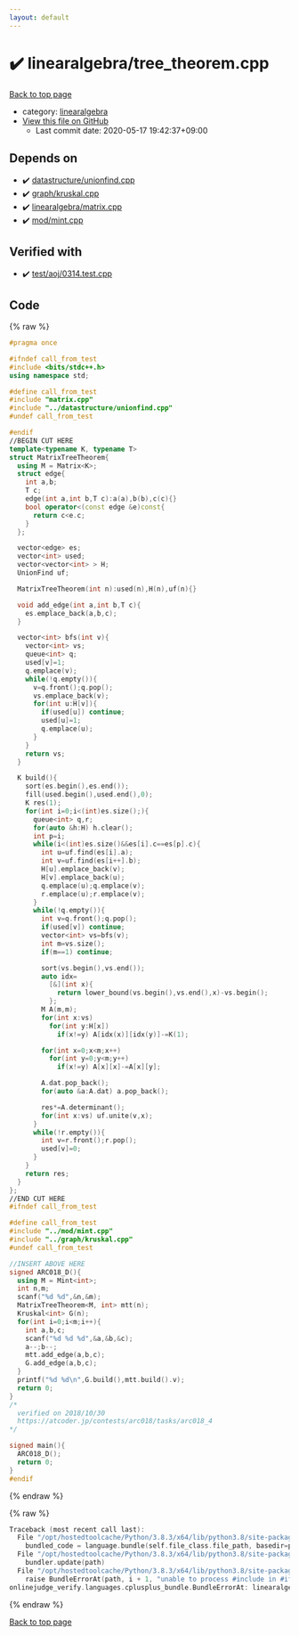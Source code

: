 ```yaml
---
layout: default
---
```


<!-- mathjax config similar to math.stackexchange -->
<script type="text/javascript" async
  src="https://cdnjs.cloudflare.com/ajax/libs/mathjax/2.7.5/MathJax.js?config=TeX-MML-AM_CHTML">
</script>
<script type="text/x-mathjax-config">
  MathJax.Hub.Config({
    TeX: { equationNumbers: { autoNumber: "AMS" }},
    tex2jax: {
      inlineMath: [ ['$','$'] ],
      processEscapes: true
    },
    "HTML-CSS": { matchFontHeight: false },
    displayAlign: "left",
    displayIndent: "2em"
  });
</script>

<script type="text/javascript" src="https://cdnjs.cloudflare.com/ajax/libs/jquery/3.4.1/jquery.min.js"></script>
<script src="https://cdn.jsdelivr.net/npm/jquery-balloon-js@1.1.2/jquery.balloon.min.js" integrity="sha256-ZEYs9VrgAeNuPvs15E39OsyOJaIkXEEt10fzxJ20+2I=" crossorigin="anonymous"></script>
<script type="text/javascript" src="../../assets/js/copy-button.js"></script>
<link rel="stylesheet" href="../../assets/css/copy-button.css" />


# :heavy_check_mark: linearalgebra/tree_theorem.cpp

<a href="../../index.html">Back to top page</a>

* category: <a href="../../index.html#1bbf1d9f5340fa94bf2c5fb5ce73a5f5">linearalgebra</a>
* <a href="{{ site.github.repository_url }}/blob/master/linearalgebra/tree_theorem.cpp">View this file on GitHub</a>
    - Last commit date: 2020-05-17 19:42:37+09:00




## Depends on

* :heavy_check_mark: <a href="../datastructure/unionfind.cpp.html">datastructure/unionfind.cpp</a>
* :heavy_check_mark: <a href="../graph/kruskal.cpp.html">graph/kruskal.cpp</a>
* :heavy_check_mark: <a href="matrix.cpp.html">linearalgebra/matrix.cpp</a>
* :heavy_check_mark: <a href="../mod/mint.cpp.html">mod/mint.cpp</a>


## Verified with

* :heavy_check_mark: <a href="../../verify/test/aoj/0314.test.cpp.html">test/aoj/0314.test.cpp</a>


## Code

<a id="unbundled"></a>
{% raw %}
```cpp
#pragma once

#ifndef call_from_test
#include <bits/stdc++.h>
using namespace std;

#define call_from_test
#include "matrix.cpp"
#include "../datastructure/unionfind.cpp"
#undef call_from_test

#endif
//BEGIN CUT HERE
template<typename K, typename T>
struct MatrixTreeTheorem{
  using M = Matrix<K>;
  struct edge{
    int a,b;
    T c;
    edge(int a,int b,T c):a(a),b(b),c(c){}
    bool operator<(const edge &e)const{
      return c<e.c;
    }
  };

  vector<edge> es;
  vector<int> used;
  vector<vector<int> > H;
  UnionFind uf;

  MatrixTreeTheorem(int n):used(n),H(n),uf(n){}

  void add_edge(int a,int b,T c){
    es.emplace_back(a,b,c);
  }

  vector<int> bfs(int v){
    vector<int> vs;
    queue<int> q;
    used[v]=1;
    q.emplace(v);
    while(!q.empty()){
      v=q.front();q.pop();
      vs.emplace_back(v);
      for(int u:H[v]){
        if(used[u]) continue;
        used[u]=1;
        q.emplace(u);
      }
    }
    return vs;
  }

  K build(){
    sort(es.begin(),es.end());
    fill(used.begin(),used.end(),0);
    K res(1);
    for(int i=0;i<(int)es.size();){
      queue<int> q,r;
      for(auto &h:H) h.clear();
      int p=i;
      while(i<(int)es.size()&&es[i].c==es[p].c){
        int u=uf.find(es[i].a);
        int v=uf.find(es[i++].b);
        H[u].emplace_back(v);
        H[v].emplace_back(u);
        q.emplace(u);q.emplace(v);
        r.emplace(u);r.emplace(v);
      }
      while(!q.empty()){
        int v=q.front();q.pop();
        if(used[v]) continue;
        vector<int> vs=bfs(v);
        int m=vs.size();
        if(m==1) continue;

        sort(vs.begin(),vs.end());
        auto idx=
          [&](int x){
            return lower_bound(vs.begin(),vs.end(),x)-vs.begin();
          };
        M A(m,m);
        for(int x:vs)
          for(int y:H[x])
            if(x!=y) A[idx(x)][idx(y)]-=K(1);

        for(int x=0;x<m;x++)
          for(int y=0;y<m;y++)
            if(x!=y) A[x][x]-=A[x][y];

        A.dat.pop_back();
        for(auto &a:A.dat) a.pop_back();

        res*=A.determinant();
        for(int x:vs) uf.unite(v,x);
      }
      while(!r.empty()){
        int v=r.front();r.pop();
        used[v]=0;
      }
    }
    return res;
  }
};
//END CUT HERE
#ifndef call_from_test

#define call_from_test
#include "../mod/mint.cpp"
#include "../graph/kruskal.cpp"
#undef call_from_test

//INSERT ABOVE HERE
signed ARC018_D(){
  using M = Mint<int>;
  int n,m;
  scanf("%d %d",&n,&m);
  MatrixTreeTheorem<M, int> mtt(n);
  Kruskal<int> G(n);
  for(int i=0;i<m;i++){
    int a,b,c;
    scanf("%d %d %d",&a,&b,&c);
    a--;b--;
    mtt.add_edge(a,b,c);
    G.add_edge(a,b,c);
  }
  printf("%d %d\n",G.build(),mtt.build().v);
  return 0;
}
/*
  verified on 2018/10/30
  https://atcoder.jp/contests/arc018/tasks/arc018_4
*/

signed main(){
  ARC018_D();
  return 0;
}
#endif

```
{% endraw %}

<a id="bundled"></a>
{% raw %}
```cpp
Traceback (most recent call last):
  File "/opt/hostedtoolcache/Python/3.8.3/x64/lib/python3.8/site-packages/onlinejudge_verify/docs.py", line 349, in write_contents
    bundled_code = language.bundle(self.file_class.file_path, basedir=pathlib.Path.cwd())
  File "/opt/hostedtoolcache/Python/3.8.3/x64/lib/python3.8/site-packages/onlinejudge_verify/languages/cplusplus.py", line 185, in bundle
    bundler.update(path)
  File "/opt/hostedtoolcache/Python/3.8.3/x64/lib/python3.8/site-packages/onlinejudge_verify/languages/cplusplus_bundle.py", line 306, in update
    raise BundleErrorAt(path, i + 1, "unable to process #include in #if / #ifdef / #ifndef other than include guards")
onlinejudge_verify.languages.cplusplus_bundle.BundleErrorAt: linearalgebra/tree_theorem.cpp: line 8: unable to process #include in #if / #ifdef / #ifndef other than include guards

```
{% endraw %}

<a href="../../index.html">Back to top page</a>

